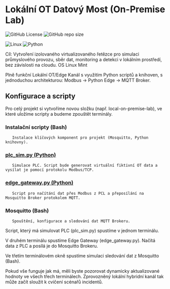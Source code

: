 # Lokální OT Datový Most (On-Premise Lab)
![GitHub License](https://img.shields.io/github/license/TouaregCS/local-ot_edge-databridge)  ![GitHub repo size](https://img.shields.io/github/repo-size/TouaregCS/local-ot_edge-databridge)

![Linux](https://img.shields.io/badge/Linux-FCC624?style=for-the-badge&logo=linux&logoColor=black)  ![Python](https://img.shields.io/badge/Python-3776AB?style=for-the-badge&logo=python&logoColor=white)  



Cíl: Vytvoření izolovaného virtualizovaného řetězce pro simulaci průmyslového provozu, sběr dat, monitoring a detekci v lokálním prostředí, bez závislosti na cloudu. OS Linux Mint

Plně funkční Lokální OT/Edge Kanál s využitím Python scriptů a knihoven, s jednoduchou architekturou: Modbus -> Python Edge -> MQTT Broker.

## Konfigurace a scripty

Pro celý projekt si vytvoříme novou složku (např. local-on-premise-lab), ve které uložíme scripty a budeme zpouštět terminály. 

  ### Instalační scripty (Bash)
	   Instalace klíčových komponent pro projekt (Mosquitto, Python knihovny).
  ### [plc_sim.py (Python)](plc_sim.py)
	   Simulace PLC. Script bude generovat virtuální fiktivní OT data a vysílat je pomocí protokolu Modbus/TCP.
  ### [edge_gateway.py (Python)](edge_gateway.py)
	   Script pro načítání dat přes Modbus z PCL a přeposílání na Mosquitto Broker protokolem MQTT.
  ### Mosquitto (Bash)
	   Spouštění, konfigurace a sledování dat MQTT Brokeru.

Script, který má simulovat PLC (plc_sim.py) spustíme v jednom terminálu.

V druhém terminálu spustíme Edge Gateway (edge_gateway.py). Načítá data z PLC a posílá je do Mosquitto Brokeru.

Ve třetím terminálovém okně spustíme simulaci sledování dat z Mosquitto (Bash).

Pokud vše funguje jak má, měli byste pozorovat dynamicky aktualizované hodnoty ve všech třech terminálech. Zprovozněný lokální hybridní kanál tak může začít sloužit k cvičení scénařů incidentů.
